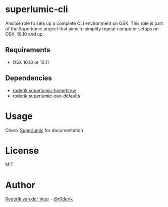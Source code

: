 # superlumic-cli

Ansible role to sets up a complete CLI environment on OSX. This role is part of the Superlumic project that aims to simplify repeat computer setups on OSX, 10.10 and up.

## Requirements

* OSX 10.10 or 10.11

## Dependencies

* [roderik.superlumic-homebrew](https://github.com/superlumic/ansible-role-homebrew)
* [roderik.superlumic-osx-defaults](https://github.com/superlumic/ansible-role-osx-defaults)

# Usage

Check [Superlumic](https://github.com/superlumic/superlumic) for documentation

# License

MIT

# Author

[Roderik van der Veer](mailto:roderik@superlumic.com) - [@r0derik](https://twitter.com/r0derik)
